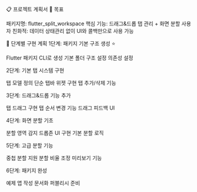 📋 프로젝트 계획서
🎯 목표

패키지명: flutter_split_workspace
핵심 기능: 드래그&드롭 탭 관리 + 화면 분할
사용자 친화적: 데이터 상태관리 없이 UI와 콜백만으로 사용 가능

📅 단계별 구현 계획
1단계: 패키지 기본 구조 생성 ⭐

Flutter 패키지 CLI로 생성
기본 폴더 구조 설정
의존성 설정

2단계: 기본 탭 시스템 구현

탭 모델 정의
단순 탭바 위젯 구현
탭 추가/삭제 기능

3단계: 드래그&드롭 기능 추가

탭 드래그 구현
탭 순서 변경 기능
드래그 피드백 UI

4단계: 화면 분할 기초

분할 영역 감지
드롭존 UI 구현
기본 분할 로직

5단계: 고급 분할 기능

중첩 분할 지원
분할 비율 조정
미리보기 기능

6단계: 패키지 완성

예제 앱 작성
문서화
퍼블리시 준비